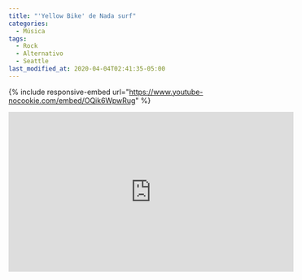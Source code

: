 ```yaml
---
title: "'Yellow Bike' de Nada surf"
categories:
  - Música
tags:
  - Rock
  - Alternativo
  - Seattle
last_modified_at: 2020-04-04T02:41:35-05:00
---
```


{% include responsive-embed url="https://www.youtube-nocookie.com/embed/OQik6WpwRug" %}





<iframe width="560" height="315" src="https://www.youtube-nocookie.com/embed/OQik6WpwRug" frameborder="0" allow="accelerometer; autoplay; encrypted-media; gyroscope; picture-in-picture" allowfullscreen></iframe>
